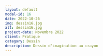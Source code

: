 ```yaml
---
layout: default
modal-id: 16
date: 2022-10-26
img: dessin16.jpg
alt: dessin16.jpg
project-date: Novembre 2022
client: Pratique
category: Dessin
description: Dessin d'imagination au crayon
---
```

